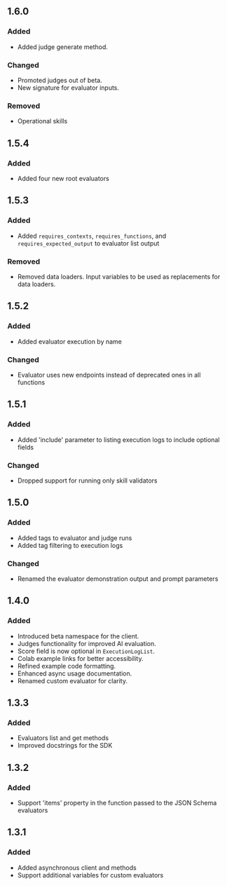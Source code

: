 ## 1.6.0

### Added

- Added judge generate method.

### Changed

- Promoted judges out of beta.
- New signature for evaluator inputs.

### Removed

- Operational skills

## 1.5.4

### Added

- Added four new root evaluators


## 1.5.3

### Added

- Added `requires_contexts`, `requires_functions`, and `requires_expected_output` to evaluator list output

### Removed

- Removed data loaders. Input variables to be used as replacements for data loaders.

## 1.5.2

### Added

- Added evaluator execution by name

### Changed

- Evaluator uses new endpoints instead of deprecated ones in all functions

## 1.5.1

### Added

- Added 'include' parameter to listing execution logs to include optional fields

### Changed

- Dropped support for running only skill validators

## 1.5.0

### Added

- Added tags to evaluator and judge runs
- Added tag filtering to execution logs

### Changed

- Renamed the evaluator demonstration output and prompt parameters

## 1.4.0  

### Added
  - Introduced beta namespace for the client.  
  - Judges functionality for improved AI evaluation.  
  - Score field is now optional in `ExecutionLogList`.  
  - Colab example links for better accessibility.  
  - Refined example code formatting.  
  - Enhanced async usage documentation.  
  - Renamed custom evaluator for clarity.  



## 1.3.3

### Added

- Evaluators list and get methods
- Improved docstrings for the SDK

## 1.3.2

### Added

- Support 'items' property in the function passed to the JSON Schema evaluators

## 1.3.1

### Added

- Added asynchronous client and methods
- Support additional variables for custom evaluators
